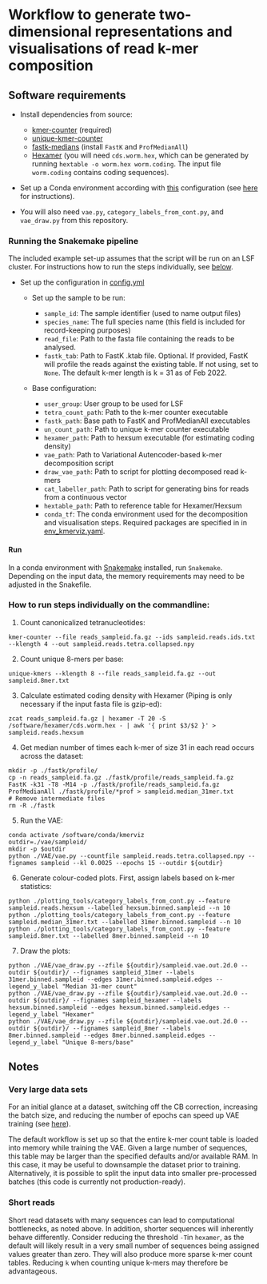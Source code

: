 # Workflow to generate two-dimensional representations and visualisations of read k-mer composition

## Software requirements
- Install dependencies from source:
  - <a href="https://github.com/CobiontID/kmer-counter">kmer-counter</a> (required)
  - <a href="https://github.com/CobiontID/unique-kmer-counts">unique-kmer-counter</a>
  - <a href="https://github.com/CobiontID/fastk-medians">fastk-medians</a> (install `FastK` and `ProfMedianAll`)
  - <a href="https://github.com/richarddurbin/hexamer">Hexamer</a> (you will need `cds.worm.hex`, which can be generated by running `hextable -o worm.hex worm.coding`. The input file `worm.coding` contains coding sequences).

- Set up a Conda environment according with <a href="https://github.com/CobiontID/read_VAE/blob/main/env_kmerviz.yaml">this</a> configuration (see <a href="https://conda.io/projects/conda/en/latest/user-guide/tasks/manage-environments.html#creating-an-environment-from-an-environment-yml-file">here</a> for instructions).
- You will also need `vae.py`, `category_labels_from_cont.py`, and `vae_draw.py` from this repository. 

### Running the Snakemake pipeline

The included example set-up assumes that the script will be run on an LSF cluster. For instructions how to run the steps individually, see [below](###-How-to-run-steps-individually-on-the-commandline:).

- Set up the configuration in <a href="https://github.com/CobiontID/read_VAE/blob/main/read_tools/config.yml">config.yml</a>
  - Set up the sample to be run: 
     - `sample_id`: The sample identifier (used to name output files)
     - `species_name`: The full species name (this field is included for record-keeping purposes)
     - `read_file`: Path to the fasta file containing the reads to be analysed.
     - `fastk_tab`: Path to FastK .ktab file. Optional. If provided, FastK will profile the reads against the existing table. If not using, set to `None`. The default k-mer length is k = 31 as of Feb 2022.
     
   - Base configuration:
     - `user_group`: User group to be used for LSF
     - `tetra_count_path`: Path to the k-mer counter executable
     - `fastk_path`: Base path to FastK and ProfMedianAll executables
     - `un_count_path`: Path to unique k-mer counter executable
     - `hexamer_path`: Path to hexsum executable (for estimating coding density)
     - `vae_path`: Path to Variational Autencoder-based k-mer decomposition script
     - `draw_vae_path`: Path to script for plotting decomposed read k-mers
     - `cat_labeller_path`: Path to script for generating bins for reads from a continuous vector
     - `hextable_path`: Path to reference table for Hexamer/Hexsum
     - `conda_tf`: The conda environment used for the decomposition and visualisation steps. Required packages are specified in in <a href="https://github.com/CobiontID/kmer_decomposition/blob/main/env_kmerviz.yaml">env_kmerviz.yaml</a>.

#### Run
In a conda environment with <a href="https://snakemake.readthedocs.io/en/stable/">Snakemake</a> installed, run `Snakemake`. Depending on the input data, the memory requirements may need to be adjusted in the Snakefile.

### How to run steps individually on the commandline:

1. Count canonicalized tetranucleotides:
```
kmer-counter --file reads_sampleid.fa.gz --ids sampleid.reads.ids.txt --klength 4 --out sampleid.reads.tetra.collapsed.npy
```

2. Count unique 8-mers per base:
```
unique-kmers --klength 8 --file reads_sampleid.fa.gz --out sampleid.8mer.txt
```

3. Calculate estimated coding density with Hexamer (Piping is only necessary if the input fasta file is gzip-ed):
```
zcat reads_sampleid.fa.gz | hexamer -T 20 -S /software/hexamer/cds.worm.hex - | awk '{ print $3/$2 }' > sampleid.reads.hexsum
```

4. Get median number of times each k-mer of size 31 in each read occurs across the dataset:
```
mkdir -p ./fastk/profile/
cp -n reads_sampleid.fa.gz ./fastk/profile/reads_sampleid.fa.gz
FastK -k31 -T8 -M14 -p ./fastk/profile/reads_sampleid.fa.gz
ProfMedianAll ./fastk/profile/*prof > sampleid.median_31mer.txt
# Remove intermediate files
rm -R ./fastk
```

5. Run the VAE:
```
conda activate /software/conda/kmerviz
outdir=./vae/sampleid/
mkdir -p $outdir
python ./VAE/vae.py --countfile sampleid.reads.tetra.collapsed.npy --fignames sampleid --kl 0.0025 --epochs 15 --outdir ${outdir}
```

6. Generate colour-coded plots. First, assign labels based on k-mer statistics:

```
python ./plotting_tools/category_labels_from_cont.py --feature sampleid.reads.hexsum --labelled hexsum.binned.sampleid --n 10
python ./plotting_tools/category_labels_from_cont.py --feature sampleid.median_31mer.txt --labelled 31mer.binned.sampleid --n 10
python ./plotting_tools/category_labels_from_cont.py --feature sampleid.8mer.txt --labelled 8mer.binned.sampleid --n 10
```

7. Draw the plots:
```
python ./VAE/vae_draw.py --zfile ${outdir}/sampleid.vae.out.2d.0 --outdir ${outdir}/ --fignames sampleid_31mer --labels 31mer.binned.sampleid --edges 31mer.binned.sampleid.edges --legend_y_label "Median 31-mer count"
python ./VAE/vae_draw.py --zfile ${outdir}/sampleid.vae.out.2d.0 --outdir ${outdir}/ --fignames sampleid_hexamer --labels hexsum.binned.sampleid --edges hexsum.binned.sampleid.edges --legend_y_label "Hexamer"
python ./VAE/vae_draw.py --zfile ${outdir}/sampleid.vae.out.2d.0 --outdir ${outdir}/ --fignames sampleid_8mer --labels 8mer.binned.sampleid --edges 8mer.binned.sampleid.edges --legend_y_label "Unique 8-mers/base"
```

## Notes
### Very large data sets
For an initial glance at a dataset, switching off the CB correction, increasing the batch size, and reducing the number of epochs can speed up VAE training (see [here](https://github.com/CobiontID/read_VAE/tree/main/read_tools/VAE)).

The default workflow is set up so that the entire k-mer count table is loaded into memory while training the VAE. Given a large number of sequences, this table may be larger than the specified defaults and/or available RAM. In this case, it may be useful to downsample the dataset prior to training. Alternatively, it is possible to split the input data into smaller pre-processed batches (this code is currently not production-ready).

### Short reads
Short read datasets with many sequences can lead to computational bottlenecks, as noted above. In addition, shorter sequences will inherently behave differently. Consider reducing the threshold `-T`in `hexamer`, as the default will likely result in a very small number of sequences being assigned values greater than zero. They will also produce more sparse k-mer count tables. Reducing `k` when counting unique k-mers may therefore be advantageous.
